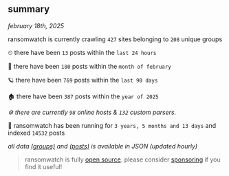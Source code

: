 
## summary
_february 18th, 2025_

ransomwatch is currently crawling `427` sites belonging to `208` unique groups

⏲ there have been `13` posts within the `last 24 hours`

🦈 there have been `180` posts within the `month of february`

🪐 there have been `769` posts within the `last 90 days`

🏚 there have been `387` posts within the `year of 2025`

_⚙️ there are currently `98` online hosts & `132` custom parsers._

🦕 ransomwatch has been running for `3 years, 5 months and 13 days` and indexed `14532` posts

_all data  [(groups)](http://ransomwhat.telemetry.ltd/groups) and [(posts)](http://ransomwhat.telemetry.ltd/posts) is available in JSON (updated hourly)_

> ransomwatch is fully [open source](https://github.com/joshhighet/ransomwatch#ransomwatch--). please consider [sponsoring](https://github.com/sponsors/joshhighet) if you find it useful!
